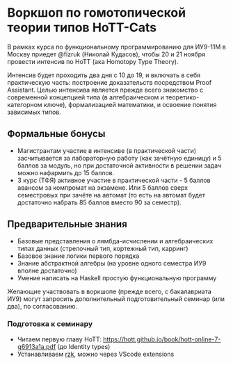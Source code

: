 # Воркшоп по гомотопической теории типов HoTT-Cats

В рамках курса по функциональному программированию для ИУ9-11М в Москву приедет @fizruk (Николай Кудасов), чтобы 20 и 21 ноября провести интенсив по HoTT (ака Homotopy Type Theory).

Интенсив будет проходить два дня с 10 до 19, и включать в себя практическую часть: построение доказательств посредством Proof Assistant. Целью интенсива является прежде всего знакомство с современной концепцией типа (в алгебраическом и теоретико-категорном ключе), формализацией математики, и освоение понятия зависимых типов. 

## Формальные бонусы

- Магистрантам участие в интенсиве (в практической части) засчитывается за лабораторную работу (как зачётную единицу) и 5 баллов за модуль, но при достаточной активности в решении задач можно нафармить до 15 баллов.
- 3 курс (ТФЯ) активное участие в практической части - 5 баллов авансом за компромат на экзамене. Или 5 баллов сверх семестровых при зачёте на автомат (то есть на автомат будет достаточно набрать 85 баллов вместо 90 за семестр).

## Предварительные знания

- Базовые представления о лямбда-исчислении и алгебраических типах данных (стрелочный тип, кортежный тип, карринг)
- Базовое знание логики первого порядка
- Знание абстрактной алгебры (на уровне одного семестра ИУ9 вполне достаточно)
- Умение написать на Haskell простую функциональную программу

Желающие участвовать в воркшопе (прежде всего, с бакалавриата ИУ9) могут запросить дополнительный подготовительный семинар (или два), по согласованию.

### Подготовка к семинару

- Читаем первую главу HoTT: https://hott.github.io/book/hott-online-7-g6913a1a.pdf (до Identity types)
- Устанавливаем [rzk](http://rzk-lang.github.io/), можно через VScode extensions
  


